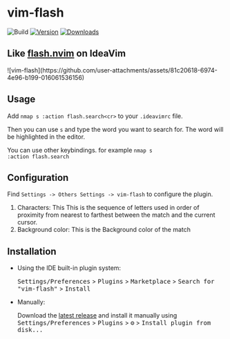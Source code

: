 # vim-flash

![Build](https://github.com/yelog/vim-flash/workflows/Build/badge.svg)
[![Version](https://img.shields.io/jetbrains/plugin/v/PLUGIN_ID.svg)](https://plugins.jetbrains.com/plugin/PLUGIN_ID)
[![Downloads](https://img.shields.io/jetbrains/plugin/d/PLUGIN_ID.svg)](https://plugins.jetbrains.com/plugin/PLUGIN_ID)

<h2>Like <a href="https://github.com/folke/flash.nvim">flash.nvim</a> on IdeaVim</h2>
![vim-flash](https://github.com/user-attachments/assets/81c20618-6974-4e96-b199-016061536156)

## Usage

Add `nmap s :action flash.search<cr>` to your `.ideavimrc` file.

Then you can use `s` and type the word you want to search for. The word will be highlighted in the editor.

You can use other keybindings. for example <code>nmap <leader>s :action flash.search<cr></code>

## Configuration
Find `Settings -> Others Settings -> vim-flash` to configure the plugin.

1. Characters: This This is the sequence of letters used in order of proximity from nearest to farthest between the match and the current cursor.
2. Background color: This is the Background color of the match


## Installation

- Using the IDE built-in plugin system:

  <kbd>Settings/Preferences</kbd> > <kbd>Plugins</kbd> > <kbd>Marketplace</kbd> > <kbd>Search for "vim-flash"</kbd> >
  <kbd>Install</kbd>

- Manually:

  Download the [latest release](https://github.com/yelog/vim-flash/releases/latest) and install it manually using
  <kbd>Settings/Preferences</kbd> > <kbd>Plugins</kbd> > <kbd>⚙️</kbd> > <kbd>Install plugin from disk...</kbd>
